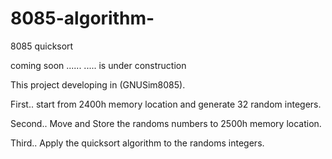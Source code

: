 # 8085-algorithm-
8085 quicksort


coming soon ......
..... is under construction


This project developing in (GNUSim8085).

First..
start from 2400h memory location and generate 32 random integers.

Second..
Move and Store the randoms numbers to 2500h memory location.

Third.. 
Apply the quicksort algorithm to the randoms integers.
